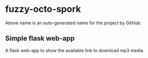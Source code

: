 # fuzzy-octo-spork
Above name is an auto-generated name for the project by GitHub.

## Simple flask web-app
A flask web-app to show the available link to download mp3 media 

